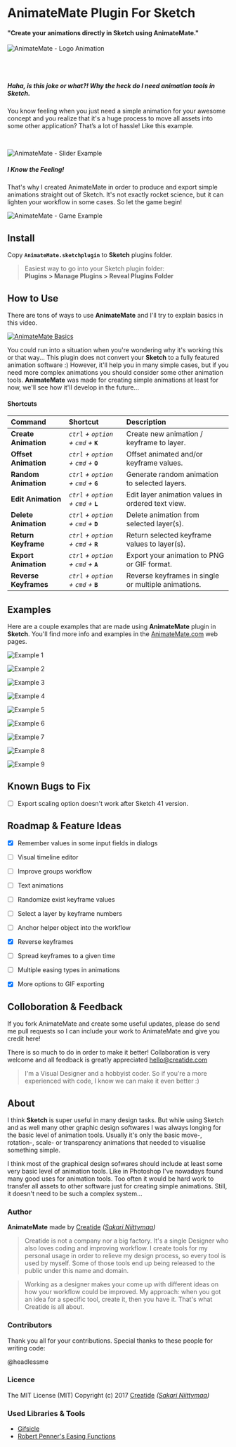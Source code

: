 AnimateMate Plugin For Sketch
=============================

#### "Create your animations directly in Sketch using AnimateMate."

![AnimateMate - Logo Animation](https://github.com/Creatide/AnimateMate/blob/gh-pages/img/readme/AnimateMate_LogoAnimation_GitHub.gif)

<br><br>

##### *Haha, is this joke or what?! Why the heck do I need animation tools in Sketch.*

You know feeling when you just need a simple animation for your awesome concept and you realize that it's a huge process to move all assets into some other application? That’s a lot of hassle! Like this example.

<br>

![AnimateMate - Slider Example](https://github.com/Creatide/AnimateMate/blob/gh-pages/img/readme/AnimateMate_Example_Slider_0-135.gif)

##### *I Know the Feeling!*

That's why I created AnimateMate in order to produce and export simple animations straight out of Sketch. It's not exactly rocket science, but it can lighten your workflow in some cases. 
So let the game begin!

![AnimateMate - Game Example](https://github.com/Creatide/AnimateMate/blob/gh-pages/img/readme/AnimateMate_Example_PingPong_0-100.gif)


## Install

Copy **`AnimateMate.sketchplugin`** to **Sketch** plugins folder. 

> Easiest way to go into your Sketch plugin folder:<br>
**Plugins > Manage Plugins > Reveal Plugins Folder**


## How to Use

There are tons of ways to use **AnimateMate** and I'll try to explain basics in this video.

<a href="http://www.youtube.com/watch?feature=player_embedded&v=bDm_c4wPBkc
" target="_blank"><img src="https://github.com/Creatide/AnimateMate/blob/gh-pages/img/readme/AnimateMate_Basics_Video_YouTube_Thumbnail.png" 
alt="AnimateMate Basics" /></a>

You could run into a situation when you're wondering why it's working this or that way... This plugin does not convert your **Sketch** to a fully featured animation software :) However, it'll help you in many simple cases, but if you need more complex animations you should consider some other animation tools. **AnimateMate** was made for creating simple animations at least for now, we'll see how it'll develop in the future...

#### Shortcuts

Command               | Shortcut                              | Description
:-------------------  | :------------------------------------ | :----------------------------------------------------
**Create Animation**  | *`ctrl` + `option` + `cmd` +* **`K`** | Create new animation / keyframe to layer.
**Offset Animation**  | *`ctrl` + `option` + `cmd` +* **`O`** | Offset animated and/or keyframe values.
**Random Animation**  | *`ctrl` + `option` + `cmd` +* **`G`** | Generate random animation to selected layers.
**Edit Animation**    | *`ctrl` + `option` + `cmd` +* **`L`** | Edit layer animation values in ordered text view.
**Delete Animation**  | *`ctrl` + `option` + `cmd` +* **`D`** | Delete animation from selected layer(s).
**Return Keyframe**   | *`ctrl` + `option` + `cmd` +* **`R`** | Return selected keyframe values to layer(s).
**Export Animation**  | *`ctrl` + `option` + `cmd` +* **`A`** | Export your animation to PNG or GIF format.
**Reverse Keyframes** | *`ctrl` + `option` + `cmd` +* **`B`** | Reverse keyframes in single or multiple animations.


## Examples

Here are a couple examples that are made using **AnimateMate** plugin in **Sketch**. You'll find more info and examples in the [AnimateMate.com](http://animatemate.com) web pages.

![Example 1](https://github.com/Creatide/AnimateMate/blob/gh-pages/img/readme/AnimateMate_Example_001.gif)

![Example 2](https://github.com/Creatide/AnimateMate/blob/gh-pages/img/readme/AnimateMate_Example_002.gif)

![Example 3](https://github.com/Creatide/AnimateMate/blob/gh-pages/img/readme/AnimateMate_Example_003_RandomAnimation.gif)

![Example 4](https://github.com/Creatide/AnimateMate/blob/gh-pages/img/readme/AnimateMate_Example_004_RandomAnimation.gif)

![Example 5](https://github.com/Creatide/AnimateMate/blob/gh-pages/img/readme/AnimateMate_Example_005_MaskAnimation.gif)

![Example 6](https://github.com/Creatide/AnimateMate/blob/gh-pages/img/readme/AnimateMate_Example_006_Over2kItemCountRenderTest.gif)

![Example 7](https://github.com/Creatide/AnimateMate/blob/gh-pages/img/readme/AnimateMate_Example_007_ManyItemsCountRenderTest.gif)

![Example 8](https://github.com/Creatide/AnimateMate/blob/gh-pages/img/readme/AnimateMate_Example_008_LoadingIndicators.gif)

![Example 9](https://github.com/Creatide/AnimateMate/blob/gh-pages/img/readme/AnimateMate_Example_CassetteDemo.gif)


## Known Bugs to Fix

* [ ] Export scaling option doesn't work after Sketch 41 version.

## Roadmap & Feature Ideas

* [x] Remember values in some input fields in dialogs
* [ ] Visual timeline editor
* [ ] Improve groups workflow
* [ ] Text animations
* [ ] Randomize exist keyframe values
* [ ] Select a layer by keyframe numbers
* [ ] Anchor helper object into the workflow
* [x] Reverse keyframes
* [ ] Spread keyframes to a given time
* [ ] Multiple easing types in animations
* [x] More options to GIF exporting


## Colloboration & Feedback

If you fork AnimateMate and create some useful updates, please do send me pull requests so I can include your work to AnimateMate and give you credit here!

There is so much to do in order to make it better! Collaboration is very welcome and all feedback is greatly appreciated [hello@creatide.com](mailto:hello@creatide.com)

> I'm a Visual Designer and a hobbyist coder. So if you're a more experienced with code, I know we can make it even better :)


## About

I think **Sketch** is super useful in many design tasks. But while using Sketch and as well many other graphic design softwares I was always longing for the basic level of animation tools. Usually it's only the basic move-, rotation-, scale- or transparency animations that needed to visualise something simple.

I think most of the graphical design sofwares should include at least some very basic level of animation tools. Like in Photoshop I've nowadays found many good uses for animation tools. Too often it would be hard work to transfer all assets to other software just for creating simple animations. Still, it doesn't need to be such a complex system...

### Author

**AnimateMate** made by [Creatide](http://creatide.com) *([Sakari Niittymaa](http://sakari.niittymaa.com))*

> Creatide is not a company nor a big factory. It's a single Designer who also loves coding and improving workflow. I create tools for my personal usage in order to relieve my design process, so every tool is used by myself. Some of those tools end up being released to the public under this name and domain.

> Working as a designer makes your come up with different ideas on how your workflow could be improved. My approach: when you got an idea for a specific tool, create it, then you have it. That's what Creatide is all about.

### Contributors

Thank you all for your contributions. Special thanks to these people for writing code:

@headlessme

### Licence

The MIT License (MIT)
Copyright (c) 2017 [Creatide](http://creatide.com) *([Sakari Niittymaa](http://sakari.niittymaa.com))*

### Used Libraries & Tools

- [Gifsicle](https://github.com/kohler/gifsicle)
- [Robert Penner's Easing Functions](http://robertpenner.com/easing/)
